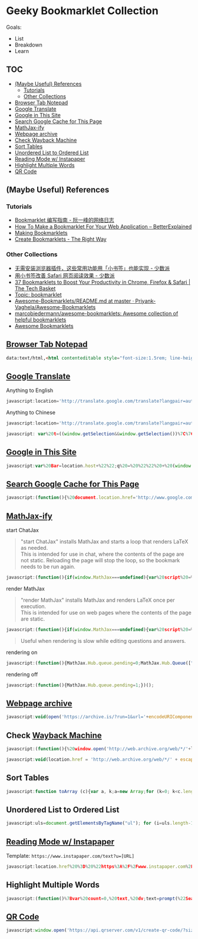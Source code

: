 # Geeky Bookmarklet Collection

Goals:

- List
- Breakdown
- Learn

## TOC

<!-- MarkdownTOC -->

- [\(Maybe Useful\) References](#maybe-useful-references)
    - [Tutorials](#tutorials)
    - [Other Collections](#other-collections)
- [Browser Tab Notepad](#browser-tab-notepad)
- [Google Translate](#google-translate)
- [Google in This Site](#google-in-this-site)
- [Search Google Cache for This Page](#search-google-cache-for-this-page)
- [MathJax-ify](#mathjax-ify)
- [Webpage archive](#webpage-archive)
- [Check Wayback Machine](#check-wayback-machine)
- [Sort Tables](#sort-tables)
- [Unordered List to Ordered List](#unordered-list-to-ordered-list)
- [Reading Mode w/ Instapaper](#reading-mode-w-instapaper)
- [Highlight Multiple Words](#highlight-multiple-words)
- [QR Code](#qr-code)

<!-- /MarkdownTOC -->

## (Maybe Useful) References

### Tutorials

- [Bookmarklet 编写指南 - 阮一峰的网络日志](http://www.ruanyifeng.com/blog/2011/06/a_guide_for_writing_bookmarklet.html)
- [How To Make a Bookmarklet For Your Web Application – BetterExplained](https://betterexplained.com/articles/how-to-make-a-bookmarklet-for-your-web-application/)
- [Making Bookmarklets](https://gist.github.com/caseywatts/c0cec1f89ccdb8b469b1)
- [Create Bookmarklets \- The Right Way](https://code.tutsplus.com/tutorials/create-bookmarklets-the-right-way--net-18154)

### Other Collections

- [无需安装浏览器插件，这些常用功能用「小书签」也能实现 - 少数派](https://sspai.com/post/45662)
- [用小书签改善 Safari 网页阅读效果 - 少数派](https://sspai.com/post/52286)
- [37 Bookmarklets to Boost Your Productivity in Chrome, Firefox & Safari \| The Tech Basket](https://www.thetechbasket.com/internet/most-useful-bookmarklets/1398/)
- [Topic: bookmarklet](https://github.com/topics/bookmarklet)
- [Awesome\-Bookmarklets/README\.md at master · Priyank\-Vaghela/Awesome\-Bookmarklets](https://github.com/Priyank-Vaghela/Awesome-Bookmarklets/blob/master/README.md)
- [marcobiedermann/awesome\-bookmarklets: Awesome collection of helpful bookmarklets](https://github.com/marcobiedermann/awesome-bookmarklets)
- [Awesome Bookmarklets](https://codepen.io/thesturs/pen/xbRomP)

## [Browser Tab Notepad](https://gist.github.com/loikein/24692da5ef45242a469dbf316b016c48#file-browser-tab-notepad-html)

```html
data:text/html,<html contenteditable style="font-size:1.5rem; line-height:1.4; max-width:60rem; margin:0 auto; padding:4rem;" spellcheck="false"><script>document.documentElement.focus();</script><title>Text Editor</title>
```

## [Google Translate](https://translate.google.com/)

Anything to English

```js
javascript:location='http://translate.google.com/translate?langpair=auto|en&u='+encodeURIComponent(location)
```

Anything to Chinese

```js
javascript:location='http://translate.google.com/translate?langpair=auto|zh&u='+encodeURIComponent(location)
```

```js
javascript: var%20t=((window.getSelection&&window.getSelection())%7C%7C(document.getSelection&&document.getSelection())%7C%7C(document.selection&&document.selection.createRange&&document.selection.createRange().text)); var%20e=(document.charset%7C%7Cdocument.characterSet);if(t!='')%7Blocation.href='http://translate.google.com/?text='+t+'&hl=zh-CN&langpair=auto%7Czh-CN&tbb=1&ie='+e; %7Delse%7Blocation.href='http://translate.google.com/translate?u='+encodeURIComponent(location.href)+'&hl=zh-CN&langpair=auto%7Czh-CN&tbb=1&ie='+e;%7D;
```

## [Google in This Site](https://www.google.com/)

```js
javascript:var%20Bar=location.host+%22%22;q%20=%20%22%22%20+%20(window.getSelection%20?%20window.getSelection()%20:%20document.getSelection%20?%20document.getSelection()%20:%20document.selection.createRange().text);%20if%20(!q)%20q%20=%20prompt(%22\u8BF7\u8F93\u5165\u641C\u7D22\u7684\u5173\u952E\u8BCD:%22,%20%22%22);%20if%20(q!=null)%20{var%20qlocation=%22%20%22;qlocation=('http://www.google.com/search?num=30&hl=zh-CN&newwindow=1&q='+q+'&sitesearch='+Bar+'');window.open(qlocation);}%20void%200
```

## [Search Google Cache for This Page](https://www.google.com/)

```js
javascript:(function(){%20document.location.href='http://www.google.com/search?q=cache:'+escape(document.location.href)%20})();
```

## [MathJax-ify](https://www.math.ucla.edu/~robjohn/math/mathjax.html)

start ChatJax

> "start ChatJax" installs MathJax and starts a loop that renders LaTeX as needed.  
> This is intended for use in chat, where the contents of the page are not static. 
> Reloading the page will stop the loop, so the bookmark needs to be run again. 

```js
javascript:(function(){if(window.MathJax===undefined){var%20script%20=%20document.createElement("script");script.type%20=%20"text/javascript";script.src%20=%20"https://cdnjs.cloudflare.com/ajax/libs/mathjax/2.7.1/MathJax.js?config=TeX-AMS_HTML";var%20config%20=%20%27MathJax.Hub.Config({%27%20+%20%27extensions:%20["tex2jax.js"],%27%20+%20%27tex2jax:%20{%20inlineMath:%20[["$","$"],["\\\\\\\\\\\\(","\\\\\\\\\\\\)"]],%20displayMath:%20[["$$","$$"],["\\\\[","\\\\]"]],%20processEscapes:%20true%20},%27%20+%20%27jax:%20["input/TeX","output/HTML-CSS"]%27%20+%20%27});%27%20+%20%27MathJax.Hub.Startup.onload();%27;if%20(window.opera)%20{script.innerHTML%20=%20config}%20else%20{script.text%20=%20config}%20document.getElementsByTagName("head")[0].appendChild(script);(doChatJax=function(){window.setTimeout(doChatJax,1000);MathJax.Hub.Queue(["Typeset",MathJax.Hub]);})();}else{MathJax.Hub.Queue(["Typeset",MathJax.Hub]);}})();
```

render MathJax

> "render MathJax" installs MathJax and renders LaTeX once per execution.  
> This is intended for use on web pages where the contents of the page are static. 

```js
javascript:(function(){if(window.MathJax===undefined){var%20script%20=%20document.createElement("script");script.type%20=%20"text/javascript";script.src%20=%20"https://cdnjs.cloudflare.com/ajax/libs/mathjax/2.7.1/MathJax.js?config=TeX-AMS_HTML";var%20config%20=%20%27MathJax.Hub.Config({%27%20+%20%27extensions:%20["tex2jax.js"],%27%20+%20%27tex2jax:%20{%20inlineMath:%20[["$","$"],["\\\\\\\\\\\\(","\\\\\\\\\\\\)"]],%20displayMath:%20[["$$","$$"],["\\\\[","\\\\]"]],%20processEscapes:%20true%20},%27%20+%20%27jax:%20["input/TeX","output/HTML-CSS"]%27%20+%20%27});%27%20+%20%27MathJax.Hub.Startup.onload();%27;if%20(window.opera)%20{script.innerHTML%20=%20config}%20else%20{script.text%20=%20config}%20document.getElementsByTagName("head")[0].appendChild(script);}else{MathJax.Hub.Queue(["Typeset",MathJax.Hub]);}})();
```

> Useful when rendering is slow while editing questions and answers. 

rendering on

```js
javascript:(function(){MathJax.Hub.queue.pending=0;MathJax.Hub.Queue(["Typeset",MathJax.Hub,"wmd-preview"]);})();
```

rendering off

```js
javascript:(function(){MathJax.Hub.queue.pending=1;})();
```

## [Webpage archive](https://archive.is/)

```js
javascript:void(open('https://archive.is/?run=1&url='+encodeURIComponent(document.location)))
```

## Check [Wayback Machine](http://web.archive.org/)

```js
javascript:(function(){%20window.open('http://web.archive.org/web/*/'+location.host)})();
```

```js
javascript:void(location.href = 'http://web.archive.org/web/*/' + escape(location.href));
```

## Sort Tables

```js
javascript:function toArray (c){var a, k;a=new Array;for (k=0; k<c.length; ++k)a[k]=c[k];return a;}function insAtTop(par,child){if(par.childNodes.length) par.insertBefore(child, par.childNodes[0]);else par.appendChild(child);}function countCols(tab){var nCols, i;nCols=0;for(i=0;i<tab.rows.length;++i)if(tab.rows[i].cells.length>nCols)nCols=tab.rows[i].cells.length;return nCols;}function makeHeaderLink(tableNo, colNo, ord){var link;link=document.createElement('a');link.href='javascript:sortTable('+tableNo+','+colNo+','+ord+');';link.appendChild(document.createTextNode((ord>0)?'a':'d'));return link;}function makeHeader(tableNo,nCols){var header, headerCell, i;header=document.createElement('tr');for(i=0;i<nCols;++i){headerCell=document.createElement('td');headerCell.appendChild(makeHeaderLink(tableNo,i,1));headerCell.appendChild(document.createTextNode('/'));headerCell.appendChild(makeHeaderLink(tableNo,i,-1));header.appendChild(headerCell);}return header;}g_tables=toArray(document.getElementsByTagName('table'));if(!g_tables.length) alert("This page doesn't contain any tables.");(function(){var j, thead;for(j=0;j<g_tables.length;++j){thead=g_tables[j].createTHead();insAtTop(thead, makeHeader(j,countCols(g_tables[j])))}}) ();function compareRows(a,b){if(a.sortKey==b.sortKey)return 0;return (a.sortKey < b.sortKey) ? g_order : -g_order;}function sortTable(tableNo, colNo, ord){var table, rows, nR, bs, i, j, temp;g_order=ord;g_colNo=colNo;table=g_tables[tableNo];rows=new Array();nR=0;bs=table.tBodies;for(i=0; i<bs.length; ++i)for(j=0; j<bs[i].rows.length; ++j){rows[nR]=bs[i].rows[j];temp=rows[nR].cells[g_colNo];if(temp) rows[nR].sortKey=temp.innerHTML;else rows[nR].sortKey="";++nR;}rows.sort(compareRows);for (i=0; i < rows.length; ++i)insAtTop(table.tBodies[0], rows[i]);}
```

## Unordered List to Ordered List

```js
javascript:uls=document.getElementsByTagName("ul"); for (i=uls.length-1; i>=0; --i) { oldul = uls[i]; newol = document.createElement("ol"); for(j=0;j<oldul.childNodes.length;++j) newol.appendChild(oldul.childNodes[j].cloneNode(true)); oldul.parentNode.replaceChild(newol, oldul); } void 0
```

## [Reading Mode w/ Instapaper](https://www.instapaper.com)

Template: `https://www.instapaper.com/text?u=[URL]`

```js
javascript:location.href%20%3D%20%22https%3A%2F%2Fwww.instapaper.com%2Ftext%3Fu%3D%22%20%2B%20encodeURIComponent(location.href)%3B
```

## Highlight Multiple Words

```js
javascript:(function()%7Bvar%20count=0,%20text,%20dv;text=prompt(%22Search%20phrase:%22,%20%22%22);if(text==null%20%7C%7C%20text.length==0)return;hlColor=prompt(%22Color:%22,%20%22yellow%22);dv=document.defaultView;function%20searchWithinNode(node,%20te,%20len)%7Bvar%20pos,%20skip,%20spannode,%20middlebit,%20endbit,%20middleclone;skip=0;if(%20node.nodeType==3%20)%7Bpos=node.data.toUpperCase().indexOf(te);if(pos%3E=0)%7Bspannode=document.createElement(%22SPAN%22);spannode.style.backgroundColor=%20hlColor;middlebit=node.splitText(pos);endbit=middlebit.splitText(len);middleclone=middlebit.cloneNode(true);spannode.appendChild(middleclone);middlebit.parentNode.replaceChild(spannode,middlebit);++count;skip=1;%7D%7Delse%20if(%20node.nodeType==1&&%20node.childNodes%20&&%20node.tagName.toUpperCase()!=%22SCRIPT%22%20&&%20node.tagName.toUpperCase!=%22STYLE%22)%7Bfor%20(var%20child=0;%20child%20%3C%20node.childNodes.length;%20++child)%7Bchild=child+searchWithinNode(node.childNodes%5Bchild%5D,%20te,%20len);%7D%7Dreturn%20skip;%7Dwindow.status=%22Searching%20for%20'%22+text+%22'...%22;searchWithinNode(document.body,%20text.toUpperCase(),%20text.length);window.status=%22Found%20%22+count+%22%20occurrence%22+(count==1?%22%22:%22s%22)+%22%20of%20'%22+text+%22'.%22;%7D)();
```

## [QR Code](http://goqr.me/)

```js
javascript:window.open('https://api.qrserver.com/v1/create-qr-code/?size=150x150&data='%20+%20decodeURIComponent(location.href));void(0);
```
